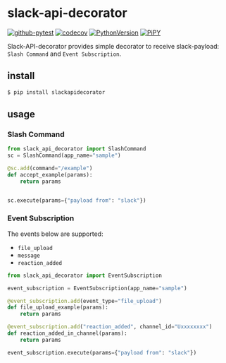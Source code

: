 # slack-api-decorator

[![github-pytest](https://github.com/gsy0911/slack-api-decorator/workflows/pytest/badge.svg)](https://github.com/gsy0911/slack-api-decorator/actions?query=workflow%3Apytest)
[![codecov](https://codecov.io/gh/gsy0911/slack-api-decorator/branch/master/graph/badge.svg)](https://codecov.io/gh/gsy0911/slack-api-decorator)
[![PythonVersion](https://img.shields.io/badge/python-3.8|3.9-blue.svg)](https://www.python.org/downloads/release/python-3812/)
[![PiPY](https://img.shields.io/badge/pypi-0.1.2-blue.svg)](https://pypi.org/project/slackapidecorator/)

Slack-API-decorator provides simple decorator to receive slack-payload: `Slash Command` and `Event Subscription`. 

## install

```bash
$ pip install slackapidecorator
```

## usage

### Slash Command

```python
from slack_api_decorator import SlashCommand 
sc = SlashCommand(app_name="sample")

@sc.add(command="/example")
def accept_example(params):
    return params


sc.execute(params={"payload from": "slack"})
```

### Event Subscription

The events below are supported:

* `file_upload`
* `message`
* `reaction_added`

```python
from slack_api_decorator import EventSubscription

event_subscription = EventSubscription(app_name="sample")

@event_subscription.add(event_type="file_upload")
def file_upload_example(params):
    return params

@event_subscription.add("reaction_added", channel_id="Uxxxxxxxx")
def reaction_added_in_channel(params):
    return params

event_subscription.execute(params={"payload from": "slack"})
```